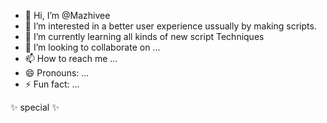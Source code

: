 - 👋 Hi, I’m @Mazhivee
- 👀 I’m interested in a better user experience ussually by making scripts.
- 🌱 I’m currently learning all kinds of new script Techniques
- 💞️ I’m looking to collaborate on ...
- 📫 How to reach me ...
- 😄 Pronouns: ...
- ⚡ Fun fact: ...

 ✨ special ✨
